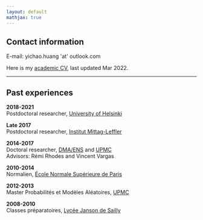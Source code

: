```yaml
---
layout: default
mathjax: true
---
```


## Contact information

E-mail: yichao.huang 'at' outlook.com

Here is my [academic CV](docs/CV_en.pdf), last updated Mar 2022.

----------

## Past experiences

**2018-2021**  
Postdoctoral researcher, [University of Helsinki](https://www.helsinki.fi)

**Late 2017**  
Postdoctoral researcher, [Institut Mittag-Leffler](http://www.mittag-leffler.se)

**2014-2017**  
Doctoral researcher, [DMA/ENS](http://www.math.ens.fr) and [UPMC](http://www.upmc.fr)  
Advisors: Rémi Rhodes and Vincent Vargas

**2010-2014**  
Normalien, [École Normale Supérieure de Paris](http://www.ens.fr)

**2012-2013**  
Master Probabilités et Modèles Aléatoires, [UPMC](http://www.upmc.fr)

**2008-2010**  
Classes préparatoires, [Lycée Janson de Sailly](http://www.janson-de-sailly.fr)


<!-- ### Coauthors

[Juhan Aru](https://people.math.ethz.ch/~jaru/), [Baptiste Cerclé], [Rémi Rhodes](http://perso-math.univ-mlv.fr/users/rhodes.remi/), [Eero Saksman], [Xin Sun](http://www.math.columbia.edu/~xinsun/), [Vincent Vargas](http://www.math.ens.fr/~vargas/) -->
